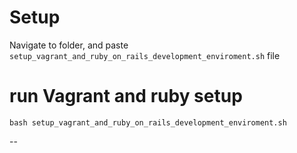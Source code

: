 # Setup
Navigate to folder, and paste `setup_vagrant_and_ruby_on_rails_development_enviroment.sh` file

# run Vagrant and ruby setup

`bash setup_vagrant_and_ruby_on_rails_development_enviroment.sh`

--


